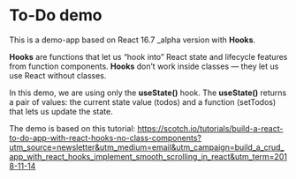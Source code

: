 
# To-Do demo

This is a demo-app based on React 16.7 _alpha version with **Hooks**.  

**Hooks** are functions that let us “hook into” React state and lifecycle features from function components. **Hooks** don’t work inside classes — they let us use React without classes.  

In this demo, we are using only the **useState()** hook. The **useState()** returns a pair of values: the current state value (todos) and a function (setTodos) that lets us update the state.  

The demo is based on this tutorial: <https://scotch.io/tutorials/build-a-react-to-do-app-with-react-hooks-no-class-components?utm_source=newsletter&utm_medium=email&utm_campaign=build_a_crud_app_with_react_hooks_implement_smooth_scrolling_in_react&utm_term=2018-11-14>